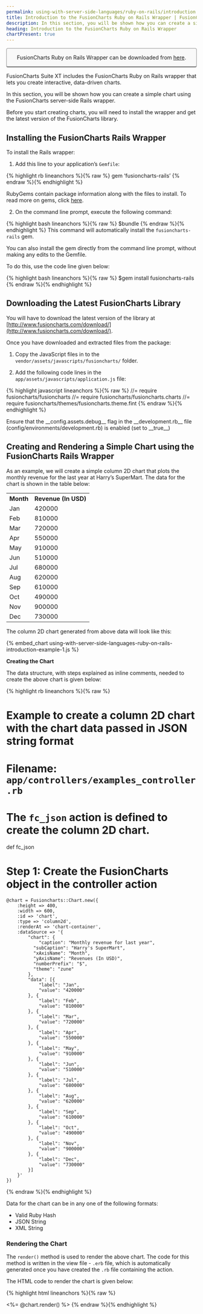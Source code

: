 ```yaml
---
permalink: using-with-server-side-languages/ruby-on-rails/introduction.html
title: Introduction to the FusionCharts Ruby on Rails Wrapper | FusionCharts
description: In this section, you will be shown how you can create a simple chart using the FusionCharts server-side Rails wrapper.
heading: Introduction to the FusionCharts Ruby on Rails Wrapper
chartPresent: true
---
```


<p style="background:rgba(249, 249, 249, 1); padding:15px; border:1px solid #888; border-bottom-width:3px; border-radius:4px; text-align:center;">FusionCharts Ruby on Rails Wrapper can be downloaded from <a href="http://www.fusioncharts.com/ruby-on-rails-charts/" target="_blank">here</a>.</p>

FusionCharts Suite XT includes the FusionCharts Ruby on Rails wrapper that lets you create interactive, data-driven charts.

In this section, you will be shown how you can create a simple chart using the FusionCharts server-side Rails wrapper.

Before you start creating charts, you will need to install the wrapper and get the latest version of the FusionCharts library.

## Installing the FusionCharts Rails Wrapper

To install the Rails wrapper:

1. Add this line to your application’s `Gemfile`:

{% highlight rb lineanchors %}{% raw %}
gem ‘fusioncharts-rails’
{% endraw %}{% endhighlight %}

RubyGems contain package information along with the files to install. To read more on gems, click [here](http://rubygems.org/gems/fusioncharts-rails).

2. On the command line prompt, execute the following command:

{% highlight bash lineanchors %}{% raw %}
$bundle
{% endraw %}{% endhighlight %}
This command will automatically install the `fusioncharts-rails` gem.

You can also install the gem directly from the command line prompt, without making any edits to the Gemfile.

To do this, use the code line given below:

{% highlight bash lineanchors %}{% raw %}
$gem install fusioncharts-rails
{% endraw %}{% endhighlight %}

## Downloading  the Latest FusionCharts Library

You will have to download the latest version of the library at [http://www.fusioncharts.com/download/](http://www.fusioncharts.com/download/).

Once you have downloaded and extracted files from the package:

1. Copy the JavaScript files in to the `vendor/assets/javascripts/fusioncharts/` folder.

2. Add the following code lines in the `app/assets/javascripts/application.js` file:

{% highlight javascript lineanchors %}{% raw %}
//= require fusioncharts/fusioncharts
//= require fusioncharts/fusioncharts.charts
//= require fusioncharts/themes/fusioncharts.theme.fint
{% endraw %}{% endhighlight %}

<p class="text-info"> Ensure that the __config.assets.debug__ flag in the __development.rb__ file (config/environments/development.rb) is enabled (set to __true__) </p>

## Creating and Rendering a Simple Chart using the FusionCharts Rails Wrapper

As an example, we will create a simple column 2D chart that plots the monthly revenue for the last year at Harry’s SuperMart. The data for the chart is shown in the table below:

<table>
  <tr>
    <th>Month</th>
    <th>Revenue (In USD)</th>
  </tr>
  <tr>
    <td>Jan</td>
    <td>420000</td>
  </tr>
  <tr>
    <td>Feb</td>
    <td>810000</td>
  </tr>
  <tr>
    <td>Mar</td>
    <td>720000</td>
  </tr>
  <tr>
    <td>Apr</td>
    <td>550000</td>
  </tr>
  <tr>
    <td>May</td>
    <td>910000</td>
  </tr>
  <tr>
    <td>Jun</td>
    <td>510000</td>
  </tr>
  <tr>
    <td>Jul</td>
    <td>680000</td>
  </tr>
  <tr>
    <td>Aug</td>
    <td>620000</td>
  </tr>
  <tr>
    <td>Sep</td>
    <td>610000</td>
  </tr>
  <tr>
    <td>Oct</td>
    <td>490000</td>
  </tr>
  <tr>
    <td>Nov</td>
    <td>900000</td>
  </tr>
  <tr>
    <td>Dec</td>
    <td>730000</td>
  </tr>
</table>


The column 2D chart generated from above data will look like this:

{% embed_chart using-with-server-side-languages-ruby-on-rails-introduction-example-1.js %}

**Creating the Chart**

The data structure, with steps explained as inline comments,  needed to create the above chart is given below:

{% highlight rb lineanchors %}{% raw %}
# Example to create a column 2D chart with the chart data passed in JSON string format
# Filename: `app/controllers/examples_controller.rb`

# The `fc_json` action is defined to create the column 2D chart.
def fc_json

# **Step 1:** Create the FusionCharts object in the controller action
	@chart = Fusioncharts::Chart.new({
    	:height => 400,
    	:width => 600,
    	:id => 'chart',
    	:type => 'column2d',
    	:renderAt => 'chart-container',
    	:dataSource => '{
        	"chart": {
            	"caption": "Monthly revenue for last year",
              "subCaption": "Harry's SuperMart",
              "xAxisName": "Month",
              "yAxisName": "Revenues (In USD)",
              "numberPrefix": "$",
              "theme": "zune"
        	},
        	"data": [{
            	"label": "Jan",
            	"value": "420000"
        	}, {
            	"label": "Feb",
            	"value": "810000"
        	}, {
            	"label": "Mar",
            	"value": "720000"
        	}, {
            	"label": "Apr",
            	"value": "550000"
        	}, {
            	"label": "May",
            	"value": "910000"
        	}, {
            	"label": "Jun",
            	"value": "510000"
        	}, {
            	"label": "Jul",
            	"value": "680000"
        	}, {
            	"label": "Aug",
            	"value": "620000"
        	}, {
            	"label": "Sep",
            	"value": "610000"
        	}, {
            	"label": "Oct",
            	"value": "490000"
        	}, {
            	"label": "Nov",
            	"value": "900000"
        	}, {
            	"label": "Dec",
            	"value": "730000"
        	}]
    	}'
	})
{% endraw %}{% endhighlight %}

Data for the chart can be in any one of the following formats:

- Valid Ruby Hash
- JSON String
- XML String

### Rendering the Chart

The `render()` method is used to render the above chart. The code for this method is written in the view file - `.erb` file, which is automatically generated once you have created the `.rb` file containing the action.

 The HTML code to render the chart is given below:

{% highlight html lineanchors %}{% raw %}
<!-- Filename: `app/views/examples/fc_json.html.erb` -->
<!-- **Step 2:** Render the chart**  **-->
<div id="chart-container"></div>
<%= @chart.render() %>
{% endraw %}{% endhighlight %}